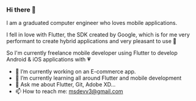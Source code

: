 ### Hi there 👋

I am a graduated computer engineer who loves mobile applications.

I fell in love with Flutter, the SDK created by Google, which is for me very performant to create hybrid applications and very pleasant to use 🙂

So I'm currently freelance mobile developer using Flutter to develop Android & iOS applications with 💗

- 🔭 I’m currently working on an E-commerce app. 
- 🌱 I’m currently learning all around Flutter and mobile development
- 💬 Ask me about Flutter, Git, Adobe XD...
- 📫 How to reach me: msdevv3@gmail.com
<!--
- 👯 I’m looking to collaborate on ...
- 🤔 I’m looking for help with ...-->


